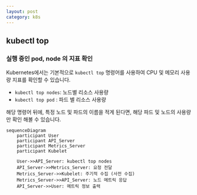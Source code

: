 ```yaml
---
layout: post
category: k8s
---
```


## kubectl top

### 실행 중인 pod, node 의 지표 확인 


Kubernetes에서는 기본적으로 `kubectl top` 명령어를 사용하여 CPU 및 메모리 사용량 지표를 확인할 수 있습니다.

- `kubectl top nodes`: 노드별 리소스 사용량
- `kubectl top pod` : 파드 별 리소스 사용량

해당 명령어 뒤에, 특정 노드 및 파드의 이름을 적게 된다면, 해당 파드 및 노드의 사용량만 확인 해볼 수 있습니다.

```sequence
sequenceDiagram
    participant User
    participant API_Server
    participant Metrics_Server
    participant Kubelet

    User->>API_Server: kubectl top nodes
    API_Server->>Metrics_Server: 요청 전달
    Metrics_Server->>Kubelet: 주기적 수집 (사전 수집)
    Metrics_Server->>API_Server: 노드 메트릭 응답
    API_Server->>User: 메트릭 정보 출력
```